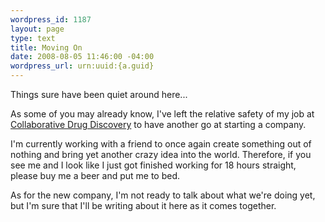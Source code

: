 ```yaml
--- 
wordpress_id: 1187
layout: page
type: text
title: Moving On
date: 2008-08-05 11:46:00 -04:00
wordpress_url: urn:uuid:{a.guid}
---
```

<p>Things sure have been quiet around here...</p>

<p>As some of you may already know, I've left the relative safety of my job at <a href="http://www.collaborativedrug.com/">Collaborative Drug Discovery</a> to have another go at starting a company. </p>

<p>I'm currently working with a friend to once again create something out of nothing and bring yet another crazy idea into the world. Therefore, if you see me and I look like I just got finished working for 18 hours straight, please buy me a beer and put me to bed.</p>

<p>As for the new company, I'm not ready to talk about what we're doing yet, but I'm sure that I'll be writing about it here as it comes together.</p>
